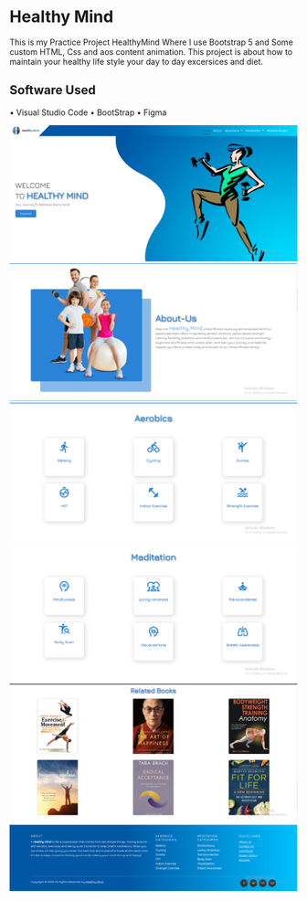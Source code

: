 # Healthy Mind
This is my Practice Project HealthyMind Where I use Bootstrap 5 and Some custom HTML, Css and aos content animation.
This project is about how to maintain your healthy life style your day to day excersices and diet.


 ## Software Used
•	Visual Studio Code
•	BootStrap
•	Figma



![Landing Page](landing-page.png)
![about us](about-us.png)
![aerobics](aerobics.png)
![Maditation](Maditation.png)
![Landing Page](related-books.png)
![Landing Page](footer.png)